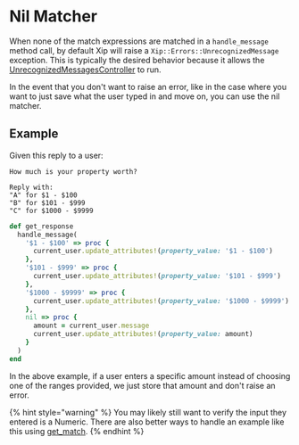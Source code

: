 # Nil Matcher

When none of the match expressions are matched in a `handle_message` method call, by default Xip will raise a `Xip::Errors::UnrecognizedMessage` exception. This is typically the desired behavior because it allows the [UnrecognizedMessagesController](../unrecognized-messages.md) to run.

In the event that you don't want to raise an error, like in the case where you want to just save what the user typed in and move on, you can use the nil matcher.

## Example

Given this reply to a user:

```text
How much is your property worth?

Reply with:
"A" for $1 - $100
"B" for $101 - $999
"C" for $1000 - $9999
```

```ruby
def get_response
  handle_message(
    '$1 - $100' => proc { 
      current_user.update_attributes!(property_value: '$1 - $100') 
    },
    '$101 - $999' => proc { 
      current_user.update_attributes!(property_value: '$101 - $999') 
    },
    '$1000 - $9999' => proc { 
      current_user.update_attributes!(property_value: '$1000 - $9999') 
    },
    nil => proc {
      amount = current_user.message
      current_user.update_attributes!(property_value: amount)
    }
  )
end
```

In the above example, if a user enters a specific amount instead of choosing one of the ranges provided, we just store that amount and don't raise an error.

{% hint style="warning" %}
You may likely still want to verify the input they entered is a Numeric. There are also better ways to handle an example like this using [get\_match](../get_match/).
{% endhint %}


